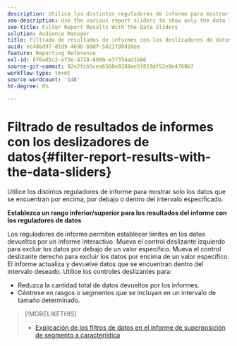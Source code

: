 ```yaml
---
description: Utilice los distintos reguladores de informe para mostrar solo los datos que se encuentran por encima, por debajo o dentro del intervalo especificado.
seo-description: Use the various report sliders to show only the data that falls above, below, or within your specified range.
seo-title: Filter Report Results With the Data Sliders
solution: Audience Manager
title: Filtrado de resultados de informes con los deslizadores de datos
uuid: ec486d97-d1d9-469b-b8df-5821f30d10ee
feature: Reporting Reference
exl-id: 876a01c2-e73e-4728-8890-e3f354ad1b86
source-git-commit: 92e2fcb5cea6560e9288ee5f819df52e9e4768b7
workflow-type: tm+mt
source-wordcount: '148'
ht-degree: 0%

---
```


# Filtrado de resultados de informes con los deslizadores de datos{#filter-report-results-with-the-data-sliders}

Utilice los distintos reguladores de informe para mostrar solo los datos que se encuentran por encima, por debajo o dentro del intervalo especificado.

<!-- 

c_reach_slider.xml

 -->

**Establezca un rango inferior/superior para los resultados del informe con los reguladores de datos**

Los reguladores de informe permiten establecer límites en los datos devueltos por un informe interactivo. Mueva el control deslizante izquierdo para excluir los datos por debajo de un valor específico. Mueva el control deslizante derecho para excluir los datos por encima de un valor específico. El informe actualiza y devuelve datos que se encuentran dentro del intervalo deseado. Utilice los controles deslizantes para:

* Reduzca la cantidad total de datos devueltos por los informes.
* Céntrese en rasgos o segmentos que se incluyan en un intervalo de tamaño determinado.

>[!MORELIKETHIS]
>
>* [Explicación de los filtros de datos en el informe de superposición de segmento a característica](../../reporting/dynamic-reports/segment-trait-overlap-report.md#data-filters-s2t-report)
